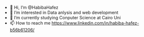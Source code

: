 - 👋 Hi, I’m @HabibaHafez
- 👀 I’m interested in Data anlysis and web development 
- 🌱 I’m currently studying Conputer Science at Cairo Uni 
- 📫 How to reach me https://www.linkedin.com/in/habiba-hafez-b56b61206/

<!---
HabibaHafez/HabibaHafez is a ✨ special ✨ repository because its `README.md` (this file) appears on your GitHub profile.
You can click the Preview link to take a look at your changes.
--->
